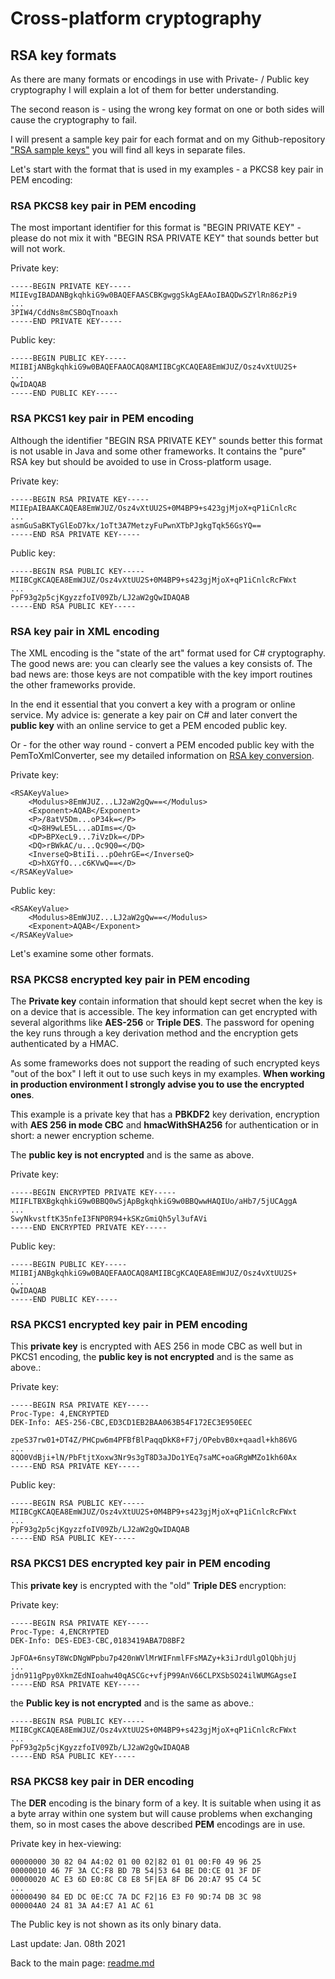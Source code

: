# Cross-platform cryptography

## RSA key formats

As there are many formats or encodings in use with Private- / Public key cryptography I will explain a lot of them for better understanding.

The second reason is - using the wrong key format on one or both sides will cause the cryptography to fail.

I will present a sample key pair for each format and on my Github-repository ["RSA sample keys"](RsaSampleKeys) you will find all keys in separate files.

Let's start with the format that is used in my examples - a PKCS8 key pair in PEM encoding:

### RSA PKCS8 key pair in PEM encoding

The most important identifier for this format is "BEGIN PRIVATE KEY" - please do not mix it with "BEGIN RSA PRIVATE KEY" that sounds better but will not work.

Private key:

```terminal
-----BEGIN PRIVATE KEY-----
MIIEvgIBADANBgkqhkiG9w0BAQEFAASCBKgwggSkAgEAAoIBAQDwSZYlRn86zPi9
...
3PIW4/CddNs8mCSBOqTnoaxh
-----END PRIVATE KEY-----
```
Public key:

```terminal
-----BEGIN PUBLIC KEY-----
MIIBIjANBgkqhkiG9w0BAQEFAAOCAQ8AMIIBCgKCAQEA8EmWJUZ/Osz4vXtUU2S+
...
QwIDAQAB
-----END PUBLIC KEY-----
```

### RSA PKCS1 key pair in PEM encoding

Although the identifier "BEGIN RSA PRIVATE KEY" sounds better this format is not usable in Java and some other frameworks. It contains the "pure" RSA key but should be avoided to use in Cross-platform usage.

Private key: 

```terminal
-----BEGIN RSA PRIVATE KEY-----
MIIEpAIBAAKCAQEA8EmWJUZ/Osz4vXtUU2S+0M4BP9+s423gjMjoX+qP1iCnlcRc
...
asmGuSaBKTyGlEoD7kx/1oTt3A7MetzyFuPwnXTbPJgkgTqk56GsYQ==
-----END RSA PRIVATE KEY-----
```
Public key: 

```terminal
-----BEGIN RSA PUBLIC KEY-----
MIIBCgKCAQEA8EmWJUZ/Osz4vXtUU2S+0M4BP9+s423gjMjoX+qP1iCnlcRcFWxt
...
PpF93g2p5cjKgyzzfoIV09Zb/LJ2aW2gQwIDAQAB
-----END RSA PUBLIC KEY-----
```

### RSA key pair in XML encoding

The XML encoding is the "state of the art" format used for C# cryptography. The good news are: you can clearly see the values a key consists of. The bad news are: those keys are not compatible with the key import routines the other frameworks provide.

In the end it essential that you convert a key with a program or online service. My advice is: generate a key pair on C# and later convert the **public key** with an online service to get a PEM encoded public key. 

Or - for the other way round - convert a PEM encoded public key with the PemToXmlConverter, see my detailed information on [RSA key conversion](rsa_key_conversion.md).

Private key: 

```terminal
<RSAKeyValue>
    <Modulus>8EmWJUZ...LJ2aW2gQw==</Modulus>
    <Exponent>AQAB</Exponent>
    <P>/8atV5Dm...oP34k=</P>
    <Q>8H9wLE5L...aDIms=</Q>
    <DP>BPXecL9...7iVzDk=</DP>
    <DQ>rBWkAC/u...Qc9Q0=</DQ>
    <InverseQ>BtiIi...pOehrGE=</InverseQ>
    <D>hXGYfO...c6KVwQ==</D>
</RSAKeyValue>
```
Public key: 

```terminal
<RSAKeyValue>
    <Modulus>8EmWJUZ...LJ2aW2gQw==</Modulus>
    <Exponent>AQAB</Exponent>
</RSAKeyValue>
```

Let's examine some other formats.

### RSA PKCS8 encrypted key pair in PEM encoding

The **Private key** contain information that should kept secret when the key is on a device that is accessible. The key information can get encrypted with several algorithms like **AES-256** or **Triple DES**. The password for opening the key runs through a key derivation method and the encryption gets authenticated by a HMAC.

As some frameworks does not support the reading of such encrypted keys "out of the box" I left it out to use such keys in my examples. **When working in production environment I strongly advise you to use the encrypted ones**.

This example is a private key that has a **PBKDF2** key derivation, encryption with **AES 256 in mode CBC** and **hmacWithSHA256** for authentication or in short: a newer encryption scheme.

The **public key is not encrypted** and is the same as above. 

Private key: 

```terminal
-----BEGIN ENCRYPTED PRIVATE KEY-----
MIIFLTBXBgkqhkiG9w0BBQ0wSjApBgkqhkiG9w0BBQwwHAQIUo/aHb7/5jUCAggA
...
SwyNkvstftK35nfeI3FNP0R94+kSKzGmiQh5yl3ufAVi
-----END ENCRYPTED PRIVATE KEY-----
```

Public key:
```terminal
-----BEGIN PUBLIC KEY-----
MIIBIjANBgkqhkiG9w0BAQEFAAOCAQ8AMIIBCgKCAQEA8EmWJUZ/Osz4vXtUU2S+
...
QwIDAQAB
-----END PUBLIC KEY-----
```

### RSA PKCS1 encrypted key pair in PEM encoding

This **private key** is encrypted with AES 256 in mode CBC as well but in PKCS1 encoding, the **public key is not encrypted** and is the same as above.:

Private key: 

```terminal
-----BEGIN RSA PRIVATE KEY-----
Proc-Type: 4,ENCRYPTED
DEK-Info: AES-256-CBC,ED3CD1EB2BAA063B54F172EC3E950EEC

zpeS37rw01+DT4Z/PHCpw6m4PFBfBlPaqqDkK8+F7j/OPebvB0x+qaadl+kh86VG
...
8QO0VdBji+lN/PbFtjtXoxw3Nr9s3gT8D3aJDo1YEq7saMC+oaGRgWMZo1kh60Ax
-----END RSA PRIVATE KEY-----
```
Public key: 

```terminal
-----BEGIN RSA PUBLIC KEY-----
MIIBCgKCAQEA8EmWJUZ/Osz4vXtUU2S+0M4BP9+s423gjMjoX+qP1iCnlcRcFWxt
...
PpF93g2p5cjKgyzzfoIV09Zb/LJ2aW2gQwIDAQAB
-----END RSA PUBLIC KEY-----
```
### RSA PKCS1 DES encrypted key pair in PEM encoding

This **private key** is encrypted with the "old" **Triple DES** encryption:

Private key: 

```terminal
-----BEGIN RSA PRIVATE KEY-----
Proc-Type: 4,ENCRYPTED
DEK-Info: DES-EDE3-CBC,0183419ABA7D8BF2

JpFOA+6nsyT8WcDNgWPpbu7p420nWVlMrWIFnmlFFsMAZy+k3iJrdUlgOlQbhjUj
...
jdn911gPpy0XkmZEdNIoahw40qASCGc+vfjP99AnV66CLPXSbSO24ilWUMGAgseI
-----END RSA PRIVATE KEY-----
```
the **Public key is not encrypted** and is the same as above.: 

```terminal
-----BEGIN RSA PUBLIC KEY-----
MIIBCgKCAQEA8EmWJUZ/Osz4vXtUU2S+0M4BP9+s423gjMjoX+qP1iCnlcRcFWxt
...
PpF93g2p5cjKgyzzfoIV09Zb/LJ2aW2gQwIDAQAB
-----END RSA PUBLIC KEY-----
```

### RSA PKCS8 key pair in DER encoding

The **DER** encoding is the binary form of a key. It is suitable when using it as a byte array within one system but will cause problems when exchanging them, so in most cases the above described **PEM** encodings are in use.

Private key in hex-viewing: 

```terminal
00000000 30 82 04 A4:02 01 00 02|82 01 01 00:F0 49 96 25
00000010 46 7F 3A CC:F8 BD 7B 54|53 64 BE D0:CE 01 3F DF
00000020 AC E3 6D E0:8C C8 E8 5F|EA 8F D6 20:A7 95 C4 5C
...
00000490 84 ED DC 0E:CC 7A DC F2|16 E3 F0 9D:74 DB 3C 98
000004A0 24 81 3A A4:E7 A1 AC 61
```
The Public key is not shown as its only binary data.


Last update: Jan. 08th 2021

Back to the main page: [readme.md](../readme.md)